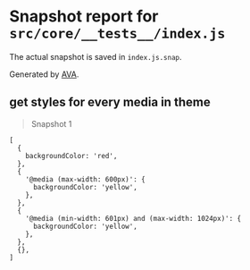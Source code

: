 # Snapshot report for `src/core/__tests__/index.js`

The actual snapshot is saved in `index.js.snap`.

Generated by [AVA](https://ava.li).

## get styles for every media in theme

> Snapshot 1

    [
      {
        backgroundColor: 'red',
      },
      {
        '@media (max-width: 600px)': {
          backgroundColor: 'yellow',
        },
      },
      {
        '@media (min-width: 601px) and (max-width: 1024px)': {
          backgroundColor: 'yellow',
        },
      },
      {},
    ]

